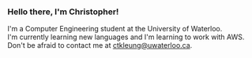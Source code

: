 ### Hello there, I'm Christopher!
I'm a Computer Engineering student at the University of Waterloo.<br />
I'm currently learning new languages and I'm learning to work with AWS. <br />
Don't be afraid to contact me at ctkleung@uwaterloo.ca.

<!--
Hello there, I'm Christopher!
 I'm a Computer Engineering student at the University of Waterloo.
🤚    On the side, I'm currently learning to work with cloud platforms like AWS.
📫   Feel free to check out my repositories below and contact me at ctkleung@uwaterloo.ca!
-->
